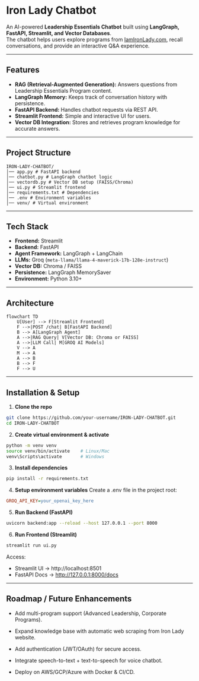 # Iron Lady Chatbot

An AI-powered **Leadership Essentials Chatbot** built using **LangGraph, FastAPI, Streamlit, and Vector Databases**.  
The chatbot helps users explore programs from [IamIronLady.com](https://iamironlady.com/individualPrograms/Leadership_Essentials_Program), recall conversations, and provide an interactive Q&A experience.  

---

##  Features
- **RAG (Retrieval-Augmented Generation):** Answers questions from Leadership Essentials Program content.  
- **LangGraph Memory:** Keeps track of conversation history with persistence.  
- **FastAPI Backend:** Handles chatbot requests via REST API.  
- **Streamlit Frontend:** Simple and interactive UI for users.  
- **Vector DB Integration:** Stores and retrieves program knowledge for accurate answers.  

---

##  Project Structure
```
IRON-LADY-CHATBOT/
│── app.py # FastAPI backend
│── chatbot.py # LangGraph chatbot logic
│── vectordb.py # Vector DB setup (FAISS/Chroma)
│── ui.py # Streamlit frontend
│── requirements.txt # Dependencies
│── .env # Environment variables
│── venv/ # Virtual environment
```

---

##  Tech Stack  

- **Frontend:** Streamlit  
- **Backend:** FastAPI  
- **Agent Framework:** LangGraph + LangChain  
- **LLMs:** Groq (`meta-llama/llama-4-maverick-17b-128e-instruct`)
- **Vector DB:** Chroma / FAISS  
- **Persistence:** LangGraph MemorySaver
- **Environment:** Python 3.10+

---

##  Architecture  

```mermaid
flowchart TD
    U[User] --> F[Streamlit Frontend]
    F -->|POST /chat| B[FastAPI Backend]
    B --> A[LangGraph Agent]
    A -->|RAG Query| V[Vector DB: Chroma or FAISS]
    A -->|LLM Call| M[GROQ AI Models]
    V --> A
    M --> A
    A --> B
    B --> F
    F --> U

```

---

##  Installation & Setup

1. **Clone the repo**
```bash
git clone https://github.com/your-username/IRON-LADY-CHATBOT.git
cd IRON-LADY-CHATBOT
```

2. **Create virtual environment & activate**
```bash
python -m venv venv
source venv/bin/activate    # Linux/Mac
venv\Scripts\activate       # Windows
```

3. **Install dependencies**
```bash
pip install -r requirements.txt
```

4. **Setup environment variables**
Create a .env file in the project root:
```ini
GROQ_API_KEY=your_openai_key_here
```

5. **Run Backend (FastAPI)**
```bash
uvicorn backend:app --reload --host 127.0.0.1 --port 8000
```

6. **Run Frontend (Streamlit)**
```bash
streamlit run ui.py
```
Access:
- Streamlit UI → http://localhost:8501
- FastAPI Docs → http://127.0.0.1:8000/docs

---

##  Roadmap / Future Enhancements

- Add multi-program support (Advanced Leadership, Corporate Programs).

- Expand knowledge base with automatic web scraping from Iron Lady website.

- Add authentication (JWT/OAuth) for secure access.

- Integrate speech-to-text + text-to-speech for voice chatbot.

- Deploy on AWS/GCP/Azure with Docker & CI/CD.

